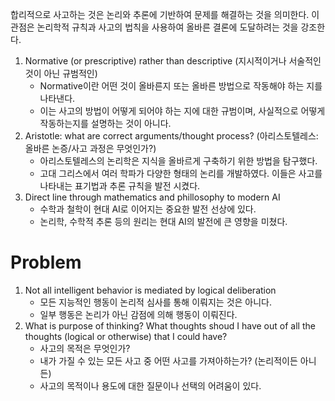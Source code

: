 
합리적으로 사고하는 것은 논리와 추론에 기반하여 문제를 해결하는 것을 의미한다. 이 관점은 논리학적 규칙과 사고의 법칙을 사용하여 올바른 결론에 도달하려는 것을 강조한다.

1. Normative (or prescriptive) rather than descriptive (지시적이거나 서술적인 것이 아닌 규범적인)
	- Normative이란 어떤 것이 올바른지 또는 올바른 방법으로 작동해야 하는 지를 나타낸다.
	- 이는 사고의 방법이 어떻게 되어야 하는 지에 대한 규범이며, 사실적으로 어떻게 작동하는지를 설명하는 것이 아니다.
2. Aristotle: what are correct arguments/thought process? (아리스토텔레스: 올바른 논증/사고 과정은 무엇인가?)
	- 아리스토텔레스의 논리학은 지식을 올바르게 구축하기 위한 방법을 탐구했다.
	- 고대 그리스에서 여러 학파가 다양한 형태의 논리를 개발하였다. 이들은 사고를 나타내는 표기법과 추론 규칙을 발전 시켰다.
3. Direct line through mathematics and phillosophy to modern AI
	- 수학과 철학이 현대 AI로 이어지는 중요한 발전 선상에 있다. 
	- 논리학, 수학적 추론 등의 원리는 현대 AI의 발전에 큰 영향을 미쳤다.

# Problem

1. Not all intelligent behavior is mediated by logical deliberation
	- 모든 지능적인 행동이 논리적 심사를 통해 이뤄지는 것은 아니다.
	- 일부 행동은 논리가 아닌 감점에 의해 행동이 이뤄진다.
2. What is purpose of thinking? What thoughts shoud I have out of all the thoughts (logical or otherwise) that I could have?
	- 사고의 목적은 무엇인가?
	- 내가 가질 수 있는 모든 사고 중 어떤 사고를 가져아하는가? (논리적이든 아니든)
	- 사고의 목적이나 용도에 대한 질문이나 선택의 어려움이 있다.